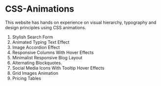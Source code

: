 # CSS-Animations

This website has hands on experience on visual hierarchy, typography and design principles using CSS animations.

1. Stylish Search Form
2. Animated Typing Text Effect
3. Image Accordion Effect
4. Responsive Columns With Hover Effects
5. Minimalist Responsive Blog Layout
6. Alternating Blockquotes.
7. Social Media Icons With Tooltip Hover Effects
8. Grid Images Animation
9. Pricing Tables
